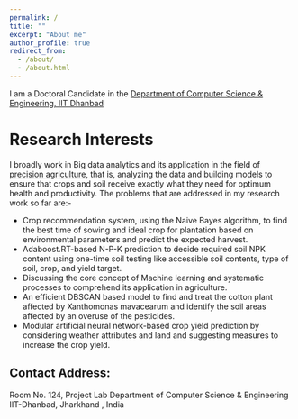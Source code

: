 ```yaml
---
permalink: /
title: ""
excerpt: "About me"
author_profile: true
redirect_from: 
  - /about/
  - /about.html
---
```


I am a Doctoral Candidate in the [Department of Computer Science & Engineering, IIT Dhanbad](https://www.iitism.ac.in/index.php/Departments/dept_cse)


# Research Interests
I broadly work in Big data analytics and its application in the field of [precision agriculture](https://www.sciencedirect.com/topics/earth-and-planetary-sciences/precision-agriculture), that is, analyzing the data and building models to ensure that crops and soil receive exactly what they need for optimum health and productivity. The problems that are addressed in my research work so far are:-
 - Crop recommendation system, using the Naive Bayes algorithm, to find the best time of sowing and ideal crop for plantation based on environmental parameters and predict the expected harvest.
 - Adaboost.RT-based N-P-K prediction to decide required soil NPK content using one-time soil testing like accessible soil contents, type of soil, crop, and yield target. 
 - Discussing the core concept of Machine learning and systematic processes to comprehend its application in agriculture. 
 - An efficient DBSCAN based model to find and treat the cotton plant affected by Xanthomonas mavacearum and identify the soil areas affected by an overuse of the pesticides. 
 - Modular artificial neural network-based crop yield prediction by considering weather attributes and land and suggesting measures to increase the crop yield. 

 

## Contact Address:
Room No. 124, Project Lab
Department of Computer Science & Engineering
IIT-Dhanbad, Jharkhand , India


